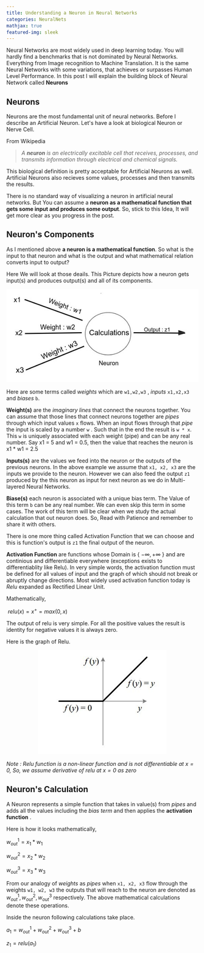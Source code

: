 ```yaml
---
title: Understanding a Neuron in Neural Networks
categories: NeuralNets
mathjax: true
featured-img: sleek
---
```


Neural Networks are most widely used in deep learning today. You will hardly find a benchmarks that is not dominated by Neural Networks. Everything from Image recognition to Machine Translation. It is the same Neural Networks with some variations, that achieves or surpasses Human Level Performance. In this post I will explain the building block of Neural Network called **Neurons**

##  Neurons

Neurons are the most fundamental unit of  neural networks. Before I describe an Artificial Neuron. Let's have a look at biological Neuron or Nerve Cell.

From Wikipedia

> *A **neuron**  is an electrically excitable cell that receives, processes, and transmits information through electrical and chemical signals.*

This biological definition is pretty acceptable for Artificial Neurons as well. Artificial Neurons also recieves some values, processes and then transmits the results.

There is no standard way of visualizing a neuron in artificial neural networks. But You can assume a **neuron as a mathematical function that gets some input and produces some output**. So, stick to this Idea, It will get more clear as you progress in the post.



## Neuron's Components

As I mentioned above **a neuron is a mathematical function**. So what is the input to that neuron and what is the output and what mathematical relation converts input to output?

Here We will look at those deails. This Picture depicts how a neuron gets input(s) and produces output(s) and all of its components.

<p align="center"><img src="https://github.com/coder3101/coder3101.github.com/raw/master/in-post_imgs/understanding-ff-nn/NeuronExpl.jpg"/>

</p>

Here are some terms called *weights* which are `w1,w2,w3` , *inputs* `x1,x2,x3` and *biases* `b`.

**Weight(s)** are the *imaginary lines* that connect the neurons together. You can assume that those lines that connect neurons together are *pipes* through which input values `x` flows. When an input flows through that *pipe* the input is scaled by a number `w` . Such that in the end the result is `w * x`. This `w` is uniquely associated with each weight (pipe) and can be any real number.  Say x1 = 5 and w1 = 0.5, then the value that reaches the neuron is x1 * w1 = 2.5

**Inputs(s)** are the values we feed into the neuron or the outputs of the previous neurons. In the above example we assume that `x1, x2, x3` are the inputs we provide to the neuron. However we can also feed the output `z1` produced by the this neuron as input for next neuron as we do in Multi-layered Neural Networks. 

**Biase(s)** each neuron is associated with a unique bias term. The Value of this term `b` can be any real number. We can even skip this term in some cases. The work of this term will be clear when we study the actual calculation that out neuron does. So, Read with Patience and remember to share it with others.

There is one more thing called Activation Function that we can choose and this is function's output is  `z1` the final output of the neuron.

**Activation Function** are functions whose Domain is { ${-\infty, +\infty}$ } and are continious and differentiable everywhere (exceptions exists to differentiablity like Relu). In very simple words, the activation function must be defined for all values of input and the graph of which should not break or abruptly change directions. Most widely used activation function today is *Relu* expanded as Rectified Linear Unit.

Mathematically,

<p align="center">

​						$relu(x) = x^+ = max(0, x)$

</p>

The output of relu is very simple. For all the positive values the result is identity for negative values it is always zero. 

Here is the graph of Relu.

<p align="center">

<img src="https://github.com/coder3101/coder3101.github.com/raw/master/in-post_imgs/understanding-ff-nn/relu.jpeg"/>

</p>



*Note : Relu function is a non-linear function and is not differentiable at $x=0$, So, we assume derivative of relu at $x=0$ as zero*



## Neuron's Calculation

A Neuron represents a simple function that takes in value(s) from *pipes* and adds all the values including the *bias term* and then applies the **activation function** .

Here is how it looks mathematically,

<p align="center">

$w^1_{out} =  x_1 * w_1$



$w^2_{out} =  x_2 * w_2$



$w^3_{out} =  x_3 * w_3$

<p>

From our analogy of *weights* as *pipes* when `x1, x2, x3` flow through the weights `w1, w2, w3` the outputs that will reach to the neuron are denoted as $w^1_{out}, w^2_{out}, w^3_{out}$ respectively. The above mathematical calculations denote these operations. 

Inside the neuron following calculations take place.

<p align="center">

$a_1 = w^1_{out} + w^2_{out} + w^3_{out} + b$



$z_1 = relu (a_1)$

</p>



